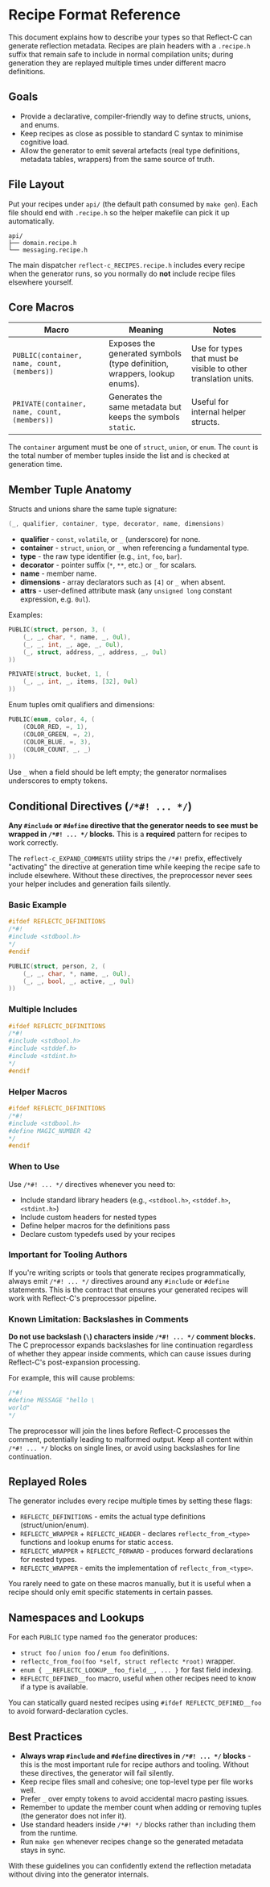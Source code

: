 # Recipe Format Reference

This document explains how to describe your types so that Reflect-C can generate reflection metadata. Recipes are plain headers with a `.recipe.h` suffix that remain safe to include in normal compilation units; during generation they are replayed multiple times under different macro definitions.

## Goals

- Provide a declarative, compiler-friendly way to define structs, unions, and enums.
- Keep recipes as close as possible to standard C syntax to minimise cognitive load.
- Allow the generator to emit several artefacts (real type definitions, metadata tables, wrappers) from the same source of truth.

## File Layout

Put your recipes under `api/` (the default path consumed by `make gen`). Each file should end with `.recipe.h` so the helper makefile can pick it up automatically.

```text
api/
├── domain.recipe.h
└── messaging.recipe.h
```

The main dispatcher `reflect-c_RECIPES.recipe.h` includes every recipe when the generator runs, so you normally do **not** include recipe files elsewhere yourself.

## Core Macros

| Macro | Meaning | Notes |
| --- | --- | --- |
| `PUBLIC(container, name, count, (members))` | Exposes the generated symbols (type definition, wrappers, lookup enums). | Use for types that must be visible to other translation units. |
| `PRIVATE(container, name, count, (members))` | Generates the same metadata but keeps the symbols `static`. | Useful for internal helper structs. |

The `container` argument must be one of `struct`, `union`, or `enum`. The `count` is the total number of member tuples inside the list and is checked at generation time.

## Member Tuple Anatomy

Structs and unions share the same tuple signature:

```c
(_, qualifier, container, type, decorator, name, dimensions)
```

- **qualifier** - `const`, `volatile`, or `_` (underscore) for none.
- **container** - `struct`, `union`, or `_` when referencing a fundamental type.
- **type** - the raw type identifier (e.g., `int`, `foo`, `bar`).
- **decorator** - pointer suffix (`*`, `**`, etc.) or `_` for scalars.
- **name** - member name.
- **dimensions** - array declarators such as `[4]` or `_` when absent.
- **attrs** - user-defined attribute mask (any `unsigned long` constant expression, e.g. `0ul`).

Examples:

```c
PUBLIC(struct, person, 3, (
    (_, _, char, *, name, _, 0ul),
    (_, _, int, _, age, _, 0ul),
    (_, struct, address, _, address, _, 0ul)
))

PRIVATE(struct, bucket, 1, (
    (_, _, int, _, items, [32], 0ul)
))
```

Enum tuples omit qualifiers and dimensions:

```c
PUBLIC(enum, color, 4, (
    (COLOR_RED, =, 1),
    (COLOR_GREEN, =, 2),
    (COLOR_BLUE, =, 3),
    (COLOR_COUNT, _, _)
))
```

Use `_` when a field should be left empty; the generator normalises underscores to empty tokens.

## Conditional Directives (`/*#! ... */`)

**Any `#include` or `#define` directive that the generator needs to see must be wrapped in `/*#! ... */` blocks.** This is a **required** pattern for recipes to work correctly.

The `reflect-c_EXPAND_COMMENTS` utility strips the `/*#!` prefix, effectively "activating" the directive at generation time while keeping the recipe safe to include elsewhere. Without these directives, the preprocessor never sees your helper includes and generation fails silently.

### Basic Example

```c
#ifdef REFLECTC_DEFINITIONS
/*#!
#include <stdbool.h>
*/
#endif

PUBLIC(struct, person, 2, (
    (_, _, char, *, name, _, 0ul),
    (_, _, bool, _, active, _, 0ul)
))
```

### Multiple Includes

```c
#ifdef REFLECTC_DEFINITIONS
/*#!
#include <stdbool.h>
#include <stddef.h>
#include <stdint.h>
*/
#endif
```

### Helper Macros

```c
#ifdef REFLECTC_DEFINITIONS
/*#!
#include <stdbool.h>
#define MAGIC_NUMBER 42
*/
#endif
```

### When to Use

Use `/*#! ... */` directives whenever you need to:

- Include standard library headers (e.g., `<stdbool.h>`, `<stddef.h>`, `<stdint.h>`)
- Include custom headers for nested types
- Define helper macros for the definitions pass
- Declare custom typedefs used by your recipes

### Important for Tooling Authors

If you're writing scripts or tools that generate recipes programmatically, always emit `/*#! ... */` directives around any `#include` or `#define` statements. This is the contract that ensures your generated recipes will work with Reflect-C's preprocessor pipeline.

### Known Limitation: Backslashes in Comments

**Do not use backslash (`\`) characters inside `/*#! ... */` comment blocks.** The C preprocessor expands backslashes for line continuation regardless of whether they appear inside comments, which can cause issues during Reflect-C's post-expansion processing.

For example, this will cause problems:

```c
/*#!
#define MESSAGE "hello \
world"
*/
```

The preprocessor will join the lines before Reflect-C processes the comment, potentially leading to malformed output. Keep all content within `/*#! ... */` blocks on single lines, or avoid using backslashes for line continuation.

## Replayed Roles

The generator includes every recipe multiple times by setting these flags:

- `REFLECTC_DEFINITIONS` - emits the actual type definitions (struct/union/enum).
- `REFLECTC_WRAPPER` + `REFLECTC_HEADER` - declares `reflectc_from_<type>` functions and lookup enums for static access.
- `REFLECTC_WRAPPER` + `REFLECTC_FORWARD` - produces forward declarations for nested types.
- `REFLECTC_WRAPPER` - emits the implementation of `reflectc_from_<type>`.

You rarely need to gate on these macros manually, but it is useful when a recipe should only emit specific statements in certain passes.

## Namespaces and Lookups

For each `PUBLIC` type named `foo` the generator produces:

- `struct foo` / `union foo` / `enum foo` definitions.
- `reflectc_from_foo(foo *self, struct reflectc *root)` wrapper.
- `enum { __REFLECTC_LOOKUP__foo_field__, ... }` for fast field indexing.
- `REFLECTC_DEFINED__foo` macro, useful when other recipes need to know if a type is available.

You can statically guard nested recipes using `#ifdef REFLECTC_DEFINED__foo` to avoid forward-declaration cycles.

## Best Practices

- **Always wrap `#include` and `#define` directives in `/*#! ... */` blocks** - this is the most important rule for recipe authors and tooling. Without these directives, the generator will fail silently.
- Keep recipe files small and cohesive; one top-level type per file works well.
- Prefer `_` over empty tokens to avoid accidental macro pasting issues.
- Remember to update the member count when adding or removing tuples (the generator does not infer it).
- Use standard headers inside `/*#! */` blocks rather than including them from the runtime.
- Run `make gen` whenever recipes change so the generated metadata stays in sync.

With these guidelines you can confidently extend the reflection metadata without diving into the generator internals.
